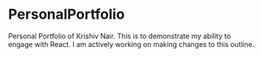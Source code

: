 # PersonalPortfolio
Personal Portfolio of Krishiv Nair. This is to demonstrate my ability to engage with React. I am actively working on making changes to this outline.

